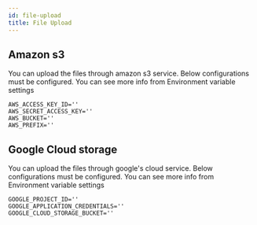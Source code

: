 ```yaml
---
id: file-upload
title: File Upload
---
```


## Amazon s3

You can upload the files through amazon s3 service.
Below configurations must be configured. You can see more info from Environment variable settings

```
AWS_ACCESS_KEY_ID=''
AWS_SECRET_ACCESS_KEY=''
AWS_BUCKET=''
AWS_PREFIX=''
```

## Google Cloud storage

You can upload the files through google's cloud service.
Below configurations must be configured. You can see more info from Environment variable settings

```
GOOGLE_PROJECT_ID=''
GOOGLE_APPLICATION_CREDENTIALS=''
GOOGLE_CLOUD_STORAGE_BUCKET=''
```

